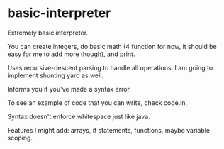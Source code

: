 # basic-interpreter

Extremely basic interpreter.

You can create integers, do basic math (4 function for now, it should be easy for me to add more though), and print.

Uses recursive-descent parsing to handle all operations. I am going to implement shunting yard as well.

Informs you if you've made a syntax error.

To see an example of code that you can write, check code.in.

Syntax doesn't enforce whitespace just like java.

Features I might add: arrays, if statements, functions, maybe variable scoping.
